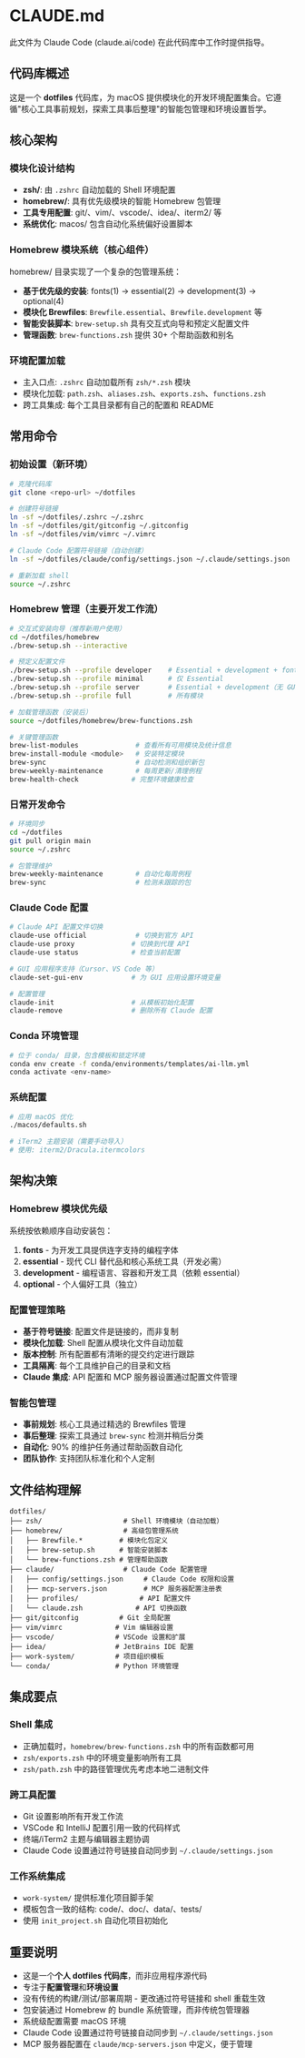 # CLAUDE.md

此文件为 Claude Code (claude.ai/code) 在此代码库中工作时提供指导。

## 代码库概述

这是一个 **dotfiles** 代码库，为 macOS 提供模块化的开发环境配置集合。它遵循"核心工具事前规划，探索工具事后整理"的智能包管理和环境设置哲学。

## 核心架构

### 模块化设计结构
- **zsh/**: 由 `.zshrc` 自动加载的 Shell 环境配置
- **homebrew/**: 具有优先级模块的智能 Homebrew 包管理
- **工具专用配置**: git/、vim/、vscode/、idea/、iterm2/ 等
- **系统优化**: macos/ 包含自动化系统偏好设置脚本

### Homebrew 模块系统（核心组件）
homebrew/ 目录实现了一个复杂的包管理系统：

- **基于优先级的安装**: fonts(1) → essential(2) → development(3) → optional(4)
- **模块化 Brewfiles**: `Brewfile.essential`、`Brewfile.development` 等
- **智能安装脚本**: `brew-setup.sh` 具有交互式向导和预定义配置文件
- **管理函数**: `brew-functions.zsh` 提供 30+ 个帮助函数和别名

### 环境配置加载
- 主入口点: `.zshrc` 自动加载所有 `zsh/*.zsh` 模块
- 模块化加载: `path.zsh`、`aliases.zsh`、`exports.zsh`、`functions.zsh`
- 跨工具集成: 每个工具目录都有自己的配置和 README

## 常用命令

### 初始设置（新环境）
```bash
# 克隆代码库
git clone <repo-url> ~/dotfiles

# 创建符号链接
ln -sf ~/dotfiles/.zshrc ~/.zshrc
ln -sf ~/dotfiles/git/gitconfig ~/.gitconfig
ln -sf ~/dotfiles/vim/vimrc ~/.vimrc

# Claude Code 配置符号链接（自动创建）
ln -sf ~/dotfiles/claude/config/settings.json ~/.claude/settings.json

# 重新加载 shell
source ~/.zshrc
```

### Homebrew 管理（主要开发工作流）
```bash
# 交互式安装向导（推荐新用户使用）
cd ~/dotfiles/homebrew
./brew-setup.sh --interactive

# 预定义配置文件
./brew-setup.sh --profile developer    # Essential + development + fonts
./brew-setup.sh --profile minimal      # 仅 Essential
./brew-setup.sh --profile server       # Essential + development（无 GUI）
./brew-setup.sh --profile full         # 所有模块

# 加载管理函数（安装后）
source ~/dotfiles/homebrew/brew-functions.zsh

# 关键管理函数
brew-list-modules              # 查看所有可用模块及统计信息
brew-install-module <module>   # 安装特定模块
brew-sync                      # 自动检测和组织新包
brew-weekly-maintenance        # 每周更新/清理例程
brew-health-check             # 完整环境健康检查
```

### 日常开发命令
```bash
# 环境同步
cd ~/dotfiles
git pull origin main
source ~/.zshrc

# 包管理维护
brew-weekly-maintenance        # 自动化每周例程
brew-sync                      # 检测未跟踪的包
```

### Claude Code 配置
```bash
# Claude API 配置文件切换
claude-use official            # 切换到官方 API
claude-use proxy              # 切换到代理 API
claude-use status             # 检查当前配置

# GUI 应用程序支持（Cursor、VS Code 等）
claude-set-gui-env            # 为 GUI 应用设置环境变量

# 配置管理
claude-init                   # 从模板初始化配置
claude-remove                 # 删除所有 Claude 配置
```

### Conda 环境管理
```bash
# 位于 conda/ 目录，包含模板和锁定环境
conda env create -f conda/environments/templates/ai-llm.yml
conda activate <env-name>
```

### 系统配置
```bash
# 应用 macOS 优化
./macos/defaults.sh

# iTerm2 主题安装（需要手动导入）
# 使用: iterm2/Dracula.itermcolors
```

## 架构决策

### Homebrew 模块优先级
系统按依赖顺序自动安装包：
1. **fonts** - 为开发工具提供连字支持的编程字体
2. **essential** - 现代 CLI 替代品和核心系统工具（开发必需）
3. **development** - 编程语言、容器和开发工具（依赖 essential）
4. **optional** - 个人偏好工具（独立）

### 配置管理策略
- **基于符号链接**: 配置文件是链接的，而非复制
- **模块化加载**: Shell 配置从模块化文件自动加载
- **版本控制**: 所有配置都有清晰的提交约定进行跟踪
- **工具隔离**: 每个工具维护自己的目录和文档
- **Claude 集成**: API 配置和 MCP 服务器设置通过配置文件管理

### 智能包管理
- **事前规划**: 核心工具通过精选的 Brewfiles 管理
- **事后整理**: 探索工具通过 `brew-sync` 检测并稍后分类
- **自动化**: 90% 的维护任务通过帮助函数自动化
- **团队协作**: 支持团队标准化和个人定制

## 文件结构理解

```
dotfiles/
├── zsh/                    # Shell 环境模块（自动加载）
├── homebrew/               # 高级包管理系统
│   ├── Brewfile.*         # 模块化包定义
│   ├── brew-setup.sh      # 智能安装脚本
│   └── brew-functions.zsh # 管理帮助函数
├── claude/                 # Claude Code 配置管理
│   ├── config/settings.json     # Claude Code 权限和设置
│   ├── mcp-servers.json         # MCP 服务器配置注册表
│   ├── profiles/               # API 配置文件
│   └── claude.zsh             # API 切换函数
├── git/gitconfig          # Git 全局配置
├── vim/vimrc             # Vim 编辑器设置
├── vscode/               # VSCode 设置和扩展
├── idea/                 # JetBrains IDE 配置
├── work-system/          # 项目组织模板
└── conda/                # Python 环境管理
```

## 集成要点

### Shell 集成
- 正确加载时，`homebrew/brew-functions.zsh` 中的所有函数都可用
- `zsh/exports.zsh` 中的环境变量影响所有工具
- `zsh/path.zsh` 中的路径管理优先考虑本地二进制文件

### 跨工具配置
- Git 设置影响所有开发工作流
- VSCode 和 IntelliJ 配置引用一致的代码样式
- 终端/iTerm2 主题与编辑器主题协调
- Claude Code 设置通过符号链接自动同步到 `~/.claude/settings.json`

### 工作系统集成
- `work-system/` 提供标准化项目脚手架
- 模板包含一致的结构: code/、doc/、data/、tests/
- 使用 `init_project.sh` 自动化项目初始化

## 重要说明

- 这是一个**个人 dotfiles 代码库**，而非应用程序源代码
- 专注于**配置管理**和**环境设置**
- 没有传统的构建/测试/部署周期 - 更改通过符号链接和 shell 重载生效
- 包安装通过 Homebrew 的 bundle 系统管理，而非传统包管理器
- 系统级配置需要 macOS 环境
- Claude Code 设置通过符号链接自动同步到 `~/.claude/settings.json`
- MCP 服务器配置在 `claude/mcp-servers.json` 中定义，便于管理